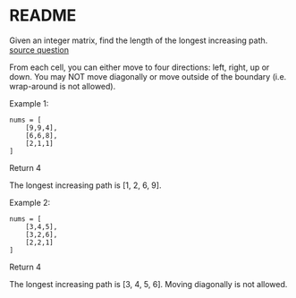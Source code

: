# README #

Given an integer matrix, find the length of the longest increasing path.
[source question](https://leetcode.com/problems/longest-increasing-path-in-a-matrix/)

From each cell, you can either move to four directions: left, right, up or down. You may NOT move diagonally or move outside of the boundary (i.e. wrap-around is not allowed).

Example 1:

```
nums = [
    [9,9,4],
    [6,6,8],
    [2,1,1]
]
```
Return 4

The longest increasing path is [1, 2, 6, 9].
      
Example 2:

```
nums = [
    [3,4,5],
    [3,2,6],
    [2,2,1]
]
```
Return 4

The longest increasing path is [3, 4, 5, 6]. Moving diagonally is not allowed.
